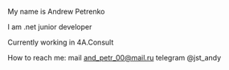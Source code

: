 My name is Andrew Petrenko

I am .net junior developer

Currently working in 4A.Consult

How to reach me:
  mail and_petr_00@mail.ru
  telegram @jst_andy

<!---
Tapochec/Tapochec is a ✨ special ✨ repository because its `README.md` (this file) appears on your GitHub profile.
You can click the Preview link to take a look at your changes.
--->
